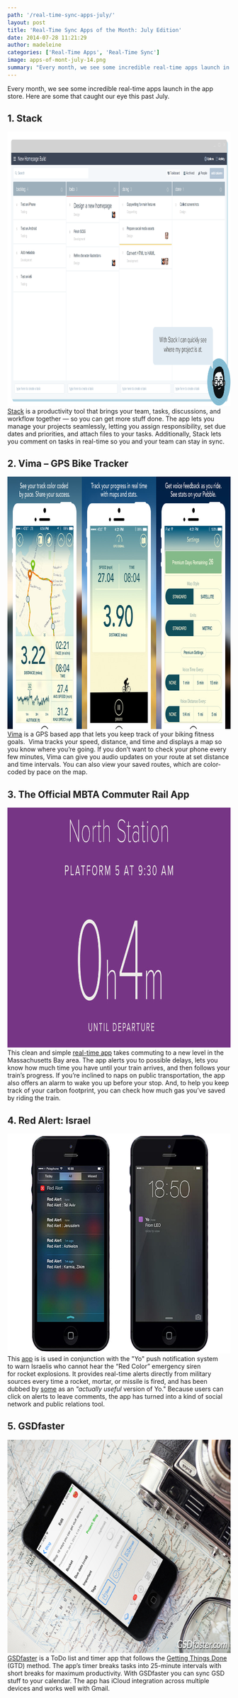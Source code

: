 ```yaml
---
path: '/real-time-sync-apps-july/'
layout: post
title: 'Real-Time Sync Apps of the Month: July Edition'
date: 2014-07-28 11:21:29
author: madeleine
categories: ['Real-Time Apps', 'Real-Time Sync']
image: apps-of-mont-july-14.png
summary: "Every month, we see some incredible real-time apps launch in the app store. Here are some that caught our eye this past July."
---
```

Every month, we see some incredible real-time apps launch in the app store. Here are some that caught our eye this past July.<!--more-->
<h2><b>1. Stack</b></h2>
<img class="aligncenter size-large wp-image-5361" src="example1.png" alt="stack real-time app" width="1024" height="617" /> <a href="http://www.getstack.io">Stack</a> is a productivity tool that brings your team, tasks, discussions, and workflow together — so you can get more stuff done. The app lets you manage your projects seamlessly, letting you assign responsibility, set due dates and priorities, and attach files to your tasks. Additionally, Stack lets you comment on tasks in real-time so you and your team can stay in sync.
<h2><b>2. Vima – GPS Bike Tracker</b></h2>
<img class="aligncenter size-full wp-image-5362" src="bikeapp.png" alt="real-time-bike-app" width="960" height="568" /> <a href="https://itunes.apple.com/us/app/vima-gps-bike-tracker/id887991296?ls=1&amp;mt=8">Vima</a> is a GPS based app that lets you keep track of your biking fitness goals.  Vima tracks your speed, distance, and time and displays a map so you know where you’re going. If you don’t want to check your phone every few minutes, Vima can give you audio updates on your route at set distance and time intervals. You can also view your saved routes, which are color-coded by pace on the map.
<h2><b>3. The Official MBTA Commuter Rail App</b></h2>
<img class="alignnone size-full wp-image-5358" src="070708commuterapp002.jpg" alt="real-time mbta app" width="960" height="540" /> This clean and simple <a href="http://www.keoliscs.com/mbta-commuter-rail-app/">real-time app</a> takes commuting to a new level in the Massachusetts Bay area. The app alerts you to possible delays, lets you know how much time you have until your train arrives, and then follows your train’s progress. If you’re inclined to naps on public transportation, the app also offers an alarm to wake you up before your stop. And, to help you keep track of your carbon footprint, you can check how much gas you’ve saved by riding the train.
<h2><b>4. Red Alert: Israel</b></h2>
<img class="aligncenter size-full wp-image-5359" src="red-alert-yo.jpg" alt="red-alert-yo- real-time app" width="660" height="495" /> This <a href="http://www.timesofisrael.com/red-alert-app-offers-a-yo-update-on-missile-attacks/">app</a> is is used in conjunction with the "Yo" push notification system to warn Israelis who cannot hear the “Red Color” emergency siren for rocket explosions. It provides real-time alerts directly from military sources every time a rocket, mortar, or missile is fired, and has been dubbed by <a href="http://www.wired.com/2014/07/an-actually-useful-version-of-yo-is-warning-israelis-of-rocket-strikes/">some</a> as an<em> "actually useful</em> version of Yo." Because users can click on alerts to leave comments, the app has turned into a kind of social network and public relations tool.
<h2><b>5. GSDfaster</b></h2>
<img class="aligncenter size-full wp-image-5363" src="gsdfaster-6.png" alt="GSDFaster Real-Time app" width="640" height="480" /> <a href="http://www.gsdfaster.com">GSDfaster</a> is a ToDo list and timer app that follows the <a href="http://gettingthingsdone.com/about/">Getting Things Done</a> (GTD) method. The app’s timer breaks tasks into 25-minute intervals with short breaks for maximum productivity. With GSDfaster you can sync GSD stuff to your calendar. The app has iCloud integration across multiple devices and works well with Gmail.